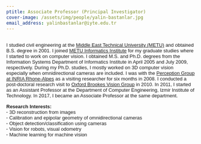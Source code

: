 ```yaml
---
ptitle: Associate Professor (Principal Investigator)
cover-image: /assets/img/people/yalin-bastanlar.jpg
email_address: yalinbastanlar@iyte.edu.tr
---
```


<p><font face="Verdana, Arial, Helvetica, sans-serif" size="2">
<br>I studied civil engineering at the <a href="http://www.metu.edu.tr">Middle East Technical University (METU)</a> and obtained B.S. degree in 2001. I joined <a href="http://www.ii.metu.edu.tr">METU Informatics Institute</a> for my graduate studies where I started to work on computer vision. I obtained M.S. and Ph.D. degrees from the Information Systems Department of Informatics Institute in April 2005 and July 2009, respectively. During my Ph.D. studies, I mostly worked on 3D computer vision especially when omnidirectional cameras are included. I was with the <a href="http://perception.inrialpes.fr"> Perception Group at INRIA Rhone-Alpes</a> as a visiting researcher for six months in 2008. I conducted a post-doctoral research visit to <a href="http://cms.brookes.ac.uk/research/visiongroup/"> Oxford Brookes Vision Group</a> in 2010. In 2011, I started as an Assistant Professor at the Department of Computer Engineering, Izmir Institute of Technology. In 2017, I became an Associate Professor at the same department.
</font></p>

<p><font face="Verdana, Arial, Helvetica, sans-serif" size="2">
<b>Research Interests: </b><br>
  <b>· </b>3D reconstruction from images<br>
  <b>· </b>Calibration and epipolar geometry of omnidirectional cameras<br>
  <b>· </b>Object detection/classification using cameras<br>
  <b>· </b>Vision for robots, visual odometry<br>
  <b>· </b>Machine learning for machine vision
</font></p>

